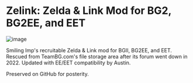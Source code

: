# Zelink: Zelda & Link Mod for BG2, BG2EE, and EET
![image](https://github.com/Endarire/Zelink-Zelda-Link-Mod-for-BG2/assets/10439725/d182ee3e-63cd-477e-a4a2-886d49456b9e)

Smiling Imp's recruitable Zelda &amp; Link mod for BGII, BG2EE, and EET.  Rescued from TeamBG.com's file storage area after its forum went down in 2022.  Updated with EE/EET compatibility by Austin.

Preserved on GitHub for posterity.
